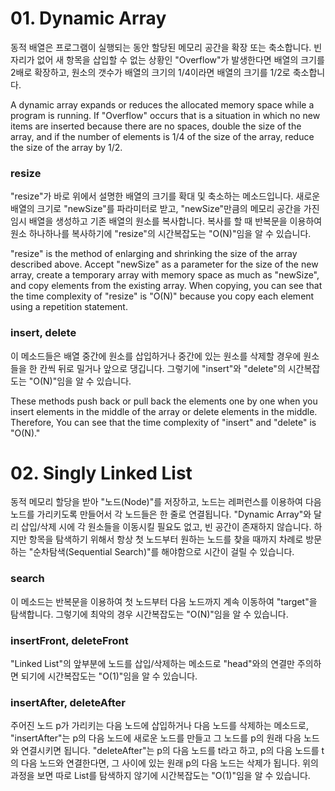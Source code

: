 # 01. Dynamic Array
동적 배열은 프로그램이 실행되는 동안 할당된 메모리 공간을 확장 또는 축소합니다.
빈자리가 없어 새 항목을 삽입할 수 없는 상황인 "Overflow"가 발생한다면 배열의 크기를 2배로 확장하고, 원소의 갯수가 배열의 크기의 1/4이라면 배열의 크기를 1/2로 축소합니다.

A dynamic array expands or reduces the allocated memory space while a program is running.
If "Overflow" occurs that is a situation in which no new items are inserted because there are no spaces, double the size of the array, and if the number of elements is 1/4 of the size of the array, reduce the size of the array by 1/2.
### resize
"resize"가 바로 위에서 설명한 배열의 크기를 확대 및 축소하는 메소드입니다.
새로운 배열의 크기로 "newSize"를 파라미터로 받고, "newSize"만큼의 메모리 공간을 가진 임시 배열을 생성하고 기존 배열의 원소를 복사합니다. 복사를 할 때 반복문을 이용하여 원소 하나하나를 복사하기에 "resize"의 시간복잡도는 "O(N)"임을 알 수 있습니다.

"resize" is the method of enlarging and shrinking the size of the array described above.
Accept "newSize" as a parameter for the size of the new array, create a temporary array with memory space as much as "newSize", and copy elements from the existing array. When copying, you can see that the time complexity of "resize" is "O(N)" because you copy each element using a repetition statement.
### insert, delete
이 메소드들은 배열 중간에 원소를 삽입하거나 중간에 있는 원소를 삭제할 경우에 원소들을 한 칸씩 뒤로 밀거나 앞으로 댕깁니다. 그렇기에 "insert"와 "delete"의 시간복잡도는 "O(N)"임을 알 수 있습니다.

These methods push back or pull back the elements one by one when you insert elements in the middle of the array or delete elements in the middle. Therefore, You can see that the time complexity of "insert" and "delete" is "O(N)."

# 02. Singly Linked List
동적 메모리 할당을 받아 "노드(Node)"를 저장하고, 노드는 레퍼런스를 이용하여 다음 노드를 가리키도록 만들어서 각 노드들은 한 줄로 연결됩니다.
"Dynamic Array"와 달리 삽입/삭제 시에 각 원소들을 이동시킬 필요도 없고, 빈 공간이 존재하지 않습니다.
하지만 항목을 탐색하기 위해서 항상 첫 노드부터 원하는 노드를 찾을 때까지 차례로 방문하는 "순차탐색(Sequential Search)"를 해야함으로 시간이 걸릴 수 있습니다.
### search
이 메소드는 반복문을 이용하여 첫 노드부터 다음 노드까지 계속 이동하여 "target"을 탐색합니다. 
그렇기에 최악의 경우 시간복잡도는 "O(N)"임을 알 수 있습니다.
### insertFront, deleteFront
"Linked List"의 앞부분에 노드를 삽입/삭제하는 메소드로 "head"와의 연결만 주의하면 되기에 시간복잡도는 "O(1)"임을 알 수 있습니다.
### insertAfter, deleteAfter
주어진 노드 p가 가리키는 다음 노드에 삽입하거나 다음 노드를 삭제하는 메소드로, "insertAfter"는 p의 다음 노드에 새로운 노드를 만들고 그 노드를 p의 원래 다음 노드와 연결시키면 됩니다.
"deleteAfter"는 p의 다음 노드를 t라고 하고, p의 다음 노드를 t의 다음 노드와 연결한다면, 그 사이에 있는 원래 p의 다음 노드는 삭제가 됩니다.
위의 과정을 보면 따로 List를 탐색하지 않기에 시간복잡도는 "O(1)"임을 알 수 있습니다.